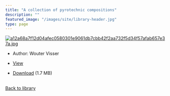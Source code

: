 ```yaml
---
title: "A collection of pyrotechnic compositions"
description: ""
featured_image: "/images/site/library-header.jpg"
type: page
---
```


<a href="https://drive.google.com/uc?export=view&id=1LfLPIOATVvlNOXSE9_f4OAq5EIkQhDx3" target="_blank">![a12a68a7f12d04afec0580301e9061db7cbb42f2aa732f5d34f57afab657e37a.jpg](https://drive.google.com/uc?export=view&id=1T1_fClA_-D8C9jnMPf665gYsXm0zeGSr)</a>
* Author: Wouter Visser
* <a href="https://drive.google.com/uc?export=view&id=1LfLPIOATVvlNOXSE9_f4OAq5EIkQhDx3" target="_blank">View</a>

* [Download](https://drive.google.com/uc?export=download&id=1LfLPIOATVvlNOXSE9_f4OAq5EIkQhDx3) (1.7 MB)

<br />[Back to library](/library/)
